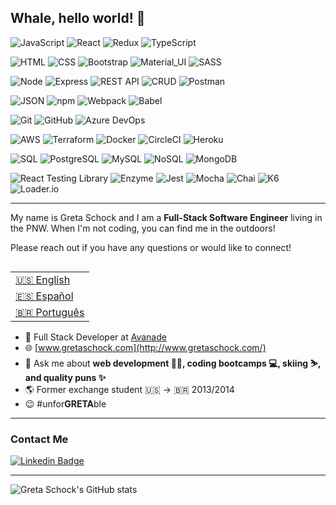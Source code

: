 ## Whale, hello world! 🐳 

![JavaScript](https://img.shields.io/badge/JavaScript_-success)
![React](https://img.shields.io/badge/React_-success)
![Redux](https://img.shields.io/badge/Redux_-success)
![TypeScript](https://img.shields.io/badge/TypeScript_-success)

![HTML](https://img.shields.io/badge/HTMLblueviolet)
![CSS](https://img.shields.io/badge/CSS_-blueviolet)
![Bootstrap](https://img.shields.io/badge/Bootstrap_-blueviolet)
![Material_UI](https://img.shields.io/badge/Material_UI-blueviolet)
![SASS](https://img.shields.io/badge/SASS_-blueviolet)

![Node](https://img.shields.io/badge/Node_-9cf)
![Express](https://img.shields.io/badge/Express_-9cf)
![REST API](https://img.shields.io/badge/REST_APIs_-9cf)
![CRUD](https://img.shields.io/badge/CRUD_-9cf)
![Postman](https://img.shields.io/badge/Postman_-9cf)

![JSON](https://img.shields.io/badge/JSON_-red)
![npm](https://img.shields.io/badge/npm_-red)
![Webpack](https://img.shields.io/badge/Webpack_-red)
![Babel](https://img.shields.io/badge/Babel_-red)

![Git](https://img.shields.io/badge/Git_-informational)
![GitHub](https://img.shields.io/badge/GitHub_-informational)
![Azure DevOps](https://img.shields.io/badge/Azure_DevOps_-informational)

![AWS](https://img.shields.io/badge/AWS_-important)
![Terraform](https://img.shields.io/badge/Terraform_-important)
![Docker](https://img.shields.io/badge/Docker_-important)
![CircleCI](https://img.shields.io/badge/CircleCI_-important)
![Heroku](https://img.shields.io/badge/Heroku_-important)

![SQL](https://img.shields.io/badge/SQL_-green)
![PostgreSQL](https://img.shields.io/badge/PostgreSQL_-green)
![MySQL](https://img.shields.io/badge/MySQL_-green)
![NoSQL](https://img.shields.io/badge/NoSQL_-green)
![MongoDB](https://img.shields.io/badge/MongoDB_-green)

![React Testing Library](https://img.shields.io/badge/React_Testing_Library-red)
![Enzyme](https://img.shields.io/badge/Enzyme-red)
![Jest](https://img.shields.io/badge/Jest_-red)
![Mocha](https://img.shields.io/badge/Mocha_-red)
![Chai](https://img.shields.io/badge/Chai_-red)
![K6](https://img.shields.io/badge/K6_-red)
![Loader.io](https://img.shields.io/badge/Loader.io-red)

---
My name is Greta Schock and I am a **Full-Stack Software Engineer** living in the PNW. When I'm not coding, you can find me in the outdoors!

Please reach out if you have any questions or would like to connect!

<table align="right">
 <tr><td><a href="README.md" target="_blank">🇺🇸 English</a></td></tr>
 <tr><td><a href="README_sp.md" target="_blank">🇪🇸 Español</a></td></tr>
 <tr><td><a href="README_pt.md"target="_blank">🇧🇷 Português</a></td></tr>
</table>

- 🍊 Full Stack Developer at [Avanade](https://www.avanade.com/en) 
- 🌐 [www.gretaschock.com](http://www.gretaschock.com/)
- 💬 Ask me about **web development 👩‍💻, coding bootcamps 💻, skiing ⛷️, and quality puns ✨**
- 🌎 Former exchange student 🇺🇸 → 🇧🇷 2013/2014
- 😉 #unfor<strong>GRETA</strong>ble


---
### Contact Me
[![Linkedin Badge](https://img.shields.io/badge/-Greta_Schock-blue?style=flat-square&logo=Linkedin&logoColor=white&link=https://www.linkedin.com/in/greta-schock/)](https://www.linkedin.com/in/greta-schock/)

---
![Greta Schock's GitHub stats](https://github-readme-stats.vercel.app/api?username=greta-schock&show_icons=true&theme=vue&count_private=true)

